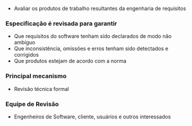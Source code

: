 - Avaliar os produtos de trabalho resultantes da engenharia de requisitos

### Especificação é revisada para garantir
- Que requisitos do software tenham sido declarados de modo não ambíguo
- Que inconsistência, omissões e erros tenham sido detectados e corrigidos
- Que produtos estejam de acordo com a norma
### Principal mecanismo
- Revisão técnica formal
### Equipe de Revisão
- Engenheiros de Software, cliente, usuários e outros interessados
